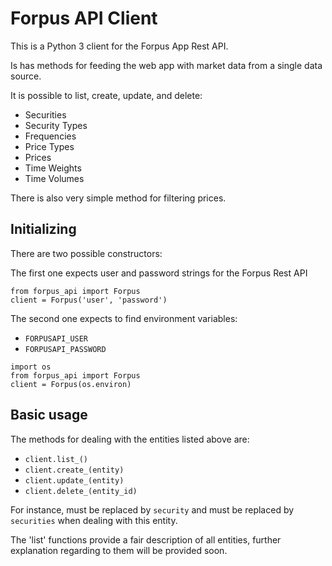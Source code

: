 # Forpus API Client

This is a Python 3 client for the Forpus App Rest API.

Is has methods for feeding the web app with market data from a single data source.

It is possible to list, create, update, and delete:

- Securities
- Security Types
- Frequencies
- Price Types
- Prices
- Time Weights
- Time Volumes

There is also very simple method for filtering prices.

## Initializing

There are two possible constructors:
         
The first one expects user and password strings for the Forpus Rest API

```
from forpus_api import Forpus
client = Forpus('user', 'password')
```

The second one expects to find environment variables:

- `FORPUSAPI_USER`
- `FORPUSAPI_PASSWORD`

```
import os
from forpus_api import Forpus
client = Forpus(os.environ)
```

## Basic usage

The methods for dealing with the entities listed above are:

- `client.list_`<entities>`()`
- `client.create_`<entitiy>`(entity)`
- `client.update_`<entitiy>`(entity)`
- `client.delete_`<entitiy>`(entity_id)`

For instance, <entity> must be replaced by `security` and <entities> must be replaced by `securities` when dealing with this entity.

The 'list' functions provide a fair description of all entities, further explanation regarding to them will be provided soon.
